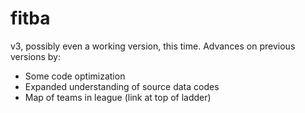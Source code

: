 # fitba
v3, possibly even a working version, this time.
Advances on previous versions by:
* Some code optimization
* Expanded understanding of source data codes
* Map of teams in league (link at top of ladder)
